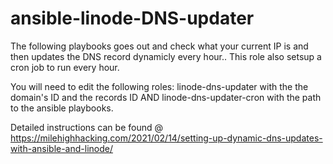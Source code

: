 # ansible-linode-DNS-updater
The following playbooks goes out and check what your current IP is and then updates the DNS record dynamicly every hour.. This role also setsup a cron job to run every hour.

You will need to edit the following roles: linode-dns-updater with the the domain's ID and the records ID AND linode-dns-updater-cron with the path to the ansible playbooks. 

Detailed instructions can be found @ https://milehighhacking.com/2021/02/14/setting-up-dynamic-dns-updates-with-ansible-and-linode/

